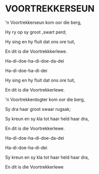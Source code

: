 # VOORTREKKERSEUN

'n Voortrekkerseun kom oor die berg,

Hy ry op sy groot ,swart perd;

Hy sing en hy fluit dat ons ore tuit,

En dit is die Voortrekkkerlewe.

Ha-di-doe-ha-di-doe-da-dei

Ha-di-doe-ha-di-dei

Hy sing en hy fluit dat ons ore tuit,

En dit is die Voortrekkerlewe.


'n Voortrekkerdogter kom oor die berg,

Sy dra haar groot swaar rugsak;

Sy kreun en sy kla tot haar held haar dra,

En dit is die Voortrekkerlewe.

Ha-di-doe-ha-di-doe-da-dei

Ha-di-doe-ha-di-dei

Sy kreun en sy kla tot haar held haar dra,

En dit is die Voortrekkerlewe


